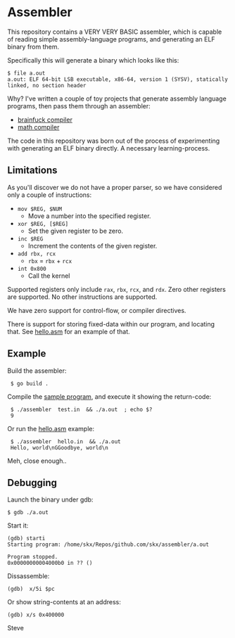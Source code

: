 # Assembler

This repository contains a VERY VERY BASIC assembler, which is capable of
reading simple assembly-language programs, and generating an ELF binary
from them.

Specifically this will generate a binary which looks like this:

```
$ file a.out
a.out: ELF 64-bit LSB executable, x86-64, version 1 (SYSV), statically linked, no section header
```

Why?  I've written a couple of toy projects that generate assembly language programs, then pass them through an assembler:

* [brainfuck compiler](https://github.com/skx/bfcc/)
* [math compiler](https://github.com/skx/math-compiler/)

The code in this repository was born out of the process of experimenting with generating an ELF binary directly.  A necessary learning-process.



## Limitations

As you'll discover we do not have a proper parser, so we have considered only a couple of instructions:

* `mov $REG, $NUM`
  * Move a number into the specified register.
* `xor $REG, [$REG]`
  * Set the given register to be zero.
* `inc $REG`
  * Increment the contents of the given register.
* `add rbx, rcx`
  * `rbx` = `rbx` + `rcx`
* `int 0x800`
  * Call the kernel

Supported registers only include `rax`, `rbx`, `rcx`, and `rdx`.  Zero other registers are supported.  No other instructions are supported.

We have zero support for control-flow, or compiler directives.

There is support for storing fixed-data within our program, and locating that.  See [hello.asm](hello.asm) for an example of that.


## Example

Build the assembler:

     $ go build .

Compile the [sample program](test.asm), and execute it showing the return-code:

     $ ./assembler  test.in  && ./a.out  ; echo $?
     9

Or run the [hello.asm](hello.asm) example:

     $ ./assembler  hello.in  && ./a.out
     Hello, world\nGGoodbye, world\n

Meh, close enough..


## Debugging

Launch the binary under gdb:

    $ gdb ./a.out

Start it:

    (gdb) starti
    Starting program: /home/skx/Repos/github.com/skx/assembler/a.out

    Program stopped.
    0x00000000004000b0 in ?? ()

Dissassemble:

    (gdb)  x/5i $pc

Or show string-contents at an address:

    (gdb) x/s 0x400000

Steve
